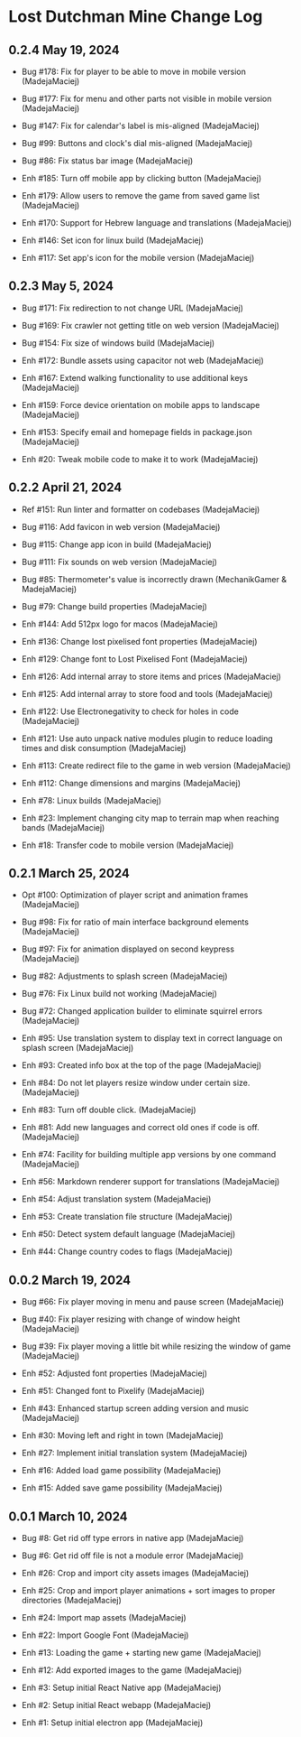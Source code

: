 # Lost Dutchman Mine Change Log

## 0.2.4 May 19, 2024

- Bug #178: Fix for player to be able to move in mobile version (MadejaMaciej)
- Bug #177: Fix for menu and other parts not visible in mobile version (MadejaMaciej)
- Bug #147: Fix for calendar's label is mis-aligned (MadejaMaciej)
- Bug #99: Buttons and clock's dial mis-aligned (MadejaMaciej)
- Bug #86: Fix status bar image (MadejaMaciej)

- Enh #185: Turn off mobile app by clicking button (MadejaMaciej)
- Enh #179: Allow users to remove the game from saved game list (MadejaMaciej)
- Enh #170: Support for Hebrew language and translations (MadejaMaciej)
- Enh #146: Set icon for linux build (MadejaMaciej)
- Enh #117: Set app's icon for the mobile version (MadejaMaciej)

## 0.2.3 May 5, 2024

- Bug #171: Fix redirection to not change URL (MadejaMaciej)
- Bug #169: Fix crawler not getting title on web version (MadejaMaciej)
- Bug #154: Fix size of windows build (MadejaMaciej)

- Enh #172: Bundle assets using capacitor not web (MadejaMaciej)
- Enh #167: Extend walking functionality to use additional keys (MadejaMaciej)
- Enh #159: Force device orientation on mobile apps to landscape (MadejaMaciej)
- Enh #153: Specify email and homepage fields in package.json (MadejaMaciej)
- Enh #20: Tweak mobile code to make it to work (MadejaMaciej)

## 0.2.2 April 21, 2024

- Ref #151: Run linter and formatter on codebases (MadejaMaciej)

- Bug #116: Add favicon in web version (MadejaMaciej)
- Bug #115: Change app icon in build (MadejaMaciej)
- Bug #111: Fix sounds on web version (MadejaMaciej)
- Bug #85: Thermometer's value is incorrectly drawn (MechanikGamer & MadejaMaciej)
- Bug #79: Change build properties (MadejaMaciej)

- Enh #144: Add 512px logo for macos (MadejaMaciej)
- Enh #136: Change lost pixelised font properties (MadejaMaciej)
- Enh #129: Change font to Lost Pixelised Font (MadejaMaciej)
- Enh #126: Add internal array to store items and prices (MadejaMaciej)
- Enh #125: Add internal array to store food and tools (MadejaMaciej)
- Enh #122: Use Electronegativity to check for holes in code (MadejaMaciej)
- Enh #121: Use auto unpack native modules plugin to reduce loading times and disk consumption (MadejaMaciej)
- Enh #113: Create redirect file to the game in web version (MadejaMaciej)
- Enh #112: Change dimensions and margins (MadejaMaciej)
- Enh #78: Linux builds (MadejaMaciej)
- Enh #23: Implement changing city map to terrain map when reaching bands (MadejaMaciej)
- Enh #18: Transfer code to mobile version (MadejaMaciej)

## 0.2.1 March 25, 2024

- Opt #100: Optimization of player script and animation frames (MadejaMaciej)

- Bug #98: Fix for ratio of main interface background elements (MadejaMaciej)
- Bug #97: Fix for animation displayed on second keypress (MadejaMaciej)
- Bug #82: Adjustments to splash screen (MadejaMaciej)
- Bug #76: Fix Linux build not working (MadejaMaciej)
- Bug #72: Changed application builder to eliminate squirrel errors (MadejaMaciej)

- Enh #95: Use translation system to display text in correct language on splash screen (MadejaMaciej)
- Enh #93: Created info box at the top of the page (MadejaMaciej)
- Enh #84: Do not let players resize window under certain size. (MadejaMaciej)
- Enh #83: Turn off double click. (MadejaMaciej)
- Enh #81: Add new languages and correct old ones if code is off. (MadejaMaciej)
- Enh #74: Facility for building multiple app versions by one command (MadejaMaciej)
- Enh #56: Markdown renderer support for translations (MadejaMaciej)
- Enh #54: Adjust translation system (MadejaMaciej)
- Enh #53: Create translation file structure (MadejaMaciej)
- Enh #50: Detect system default language (MadejaMaciej)
- Enh #44: Change country codes to flags (MadejaMaciej)

## 0.0.2 March 19, 2024

- Bug #66: Fix player moving in menu and pause screen (MadejaMaciej)
- Bug #40: Fix player resizing with change of window height (MadejaMaciej)
- Bug #39: Fix player moving a little bit while resizing the window of game (MadejaMaciej)

- Enh #52: Adjusted font properties (MadejaMaciej)
- Enh #51: Changed font to Pixelify (MadejaMaciej)
- Enh #43: Enhanced startup screen adding version and music (MadejaMaciej)
- Enh #30: Moving left and right in town (MadejaMaciej)
- Enh #27: Implement initial translation system (MadejaMaciej)
- Enh #16: Added load game possibility (MadejaMaciej)
- Enh #15: Added save game possibility (MadejaMaciej)

## 0.0.1 March 10, 2024

- Bug #8: Get rid off type errors in native app (MadejaMaciej)
- Bug #6: Get rid off file is not a module error (MadejaMaciej)

- Enh #26: Crop and import city assets images (MadejaMaciej)
- Enh #25: Crop and import player animations + sort images to proper directories (MadejaMaciej)
- Enh #24: Import map assets (MadejaMaciej)
- Enh #22: Import Google Font (MadejaMaciej)
- Enh #13: Loading the game + starting new game (MadejaMaciej)
- Enh #12: Add exported images to the game (MadejaMaciej)
- Enh #3: Setup initial React Native app (MadejaMaciej)
- Enh #2: Setup initial React webapp (MadejaMaciej)
- Enh #1: Setup initial electron app (MadejaMaciej)

